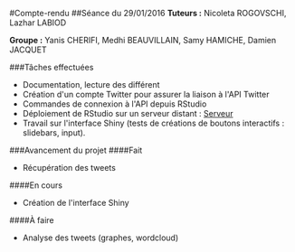 #Compte-rendu
##Séance du 29/01/2016
**Tuteurs :** Nicoleta ROGOVSCHI, Lazhar LABIOD

**Groupe :** Yanis CHERIFI, Medhi BEAUVILLAIN, Samy HAMICHE, Damien JACQUET

###Tâches effectuées

* Documentation, lecture des différent
* Création d'un compte Twitter pour assurer la liaison à l'API Twitter
* Commandes de connexion à l'API depuis RStudio
* Déploiement de RStudio sur un serveur distant : [Serveur](http://81.4.125.72:8787/)
* Travail sur l'interface Shiny (tests de créations de boutons interactifs : slidebars, input).

###Avancement du projet
####Fait
* Récupération des tweets

####En cours
* Création de l'interface Shiny

####À faire
* Analyse des tweets (graphes, wordcloud)
